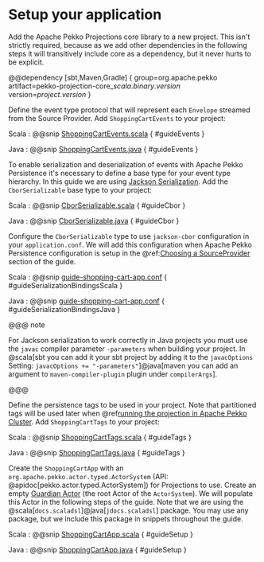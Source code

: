 # Setup your application

Add the Apache Pekko Projections core library to a new project.
This isn't strictly required, because as we add other dependencies in the following steps it will transitively include core as a dependency, but it never hurts to be explicit.

@@dependency [sbt,Maven,Gradle] {
  group=org.apache.pekko
  artifact=pekko-projection-core_$scala.binary.version$
  version=$project.version$
}

Define the event type protocol that will represent each `Envelope` streamed from the Source Provider.
Add `ShoppingCartEvents` to your project:

Scala
:  @@snip [ShoppingCartEvents.scala](/examples/src/test/scala/docs/guide/ShoppingCartEvents.scala) { #guideEvents }

Java
:  @@snip [ShoppingCartEvents.java](/examples/src/test/java/jdocs/guide/ShoppingCartEvents.java) { #guideEvents }

To enable serialization and deserialization of events with Apache Pekko Persistence it's necessary to define a base type for your event type hierarchy.
In this guide we are using [Jackson Serialization](https://pekko.apache.org/docs/pekko/current/serialization-jackson.html).
Add the `CborSerializable` base type to your project:

Scala
:  @@snip [CborSerializable.scala](/examples/src/test/scala/docs/guide/CborSerializable.scala) { #guideCbor }

Java
:  @@snip [CborSerializable.java](/examples/src/test/java/jdocs/guide/CborSerializable.java) { #guideCbor }

Configure the `CborSerializable` type to use `jackson-cbor` configuration in your `application.conf`.
We will add this configuration when Apache Pekko Persistence configuration is setup in the @ref:[Choosing a SourceProvider](source-provider.md) section of the guide.

Scala
:  @@snip [guide-shopping-cart-app.conf](/examples/src/test/resources/guide-shopping-cart-app.conf) { #guideSerializationBindingsScala }

Java
:  @@snip [guide-shopping-cart-app.conf](/examples/src/test/resources/guide-shopping-cart-app.conf) { #guideSerializationBindingsJava }

@@@ note

For Jackson serialization to work correctly in Java projects you must use the `javac` compiler parameter `-parameters` when building your project.
In @scala[sbt you can add it your sbt project by adding it to the `javacOptions` Setting: `javacOptions += "-parameters"`]@java[maven you can add an argument to `maven-compiler-plugin` plugin under `compilerArgs`].

@@@

Define the persistence tags to be used in your project.
Note that partitioned tags will be used later when @ref[running the projection in Apache Pekko Cluster](running-cluster.md).
Add `ShoppingCartTags` to your project:

Scala
:  @@snip [ShoppingCartTags.scala](/examples/src/test/scala/docs/guide/ShoppingCartTags.scala) { #guideTags }

Java
:  @@snip [ShoppingCartTags.java](/examples/src/test/java/jdocs/guide/ShoppingCartTags.java) { #guideTags }

Create the `ShoppingCartApp` with an `org.apache.pekko.actor.typed.ActorSystem` (API: @apidoc[pekko.actor.typed.ActorSystem]) for Projections to use.
Create an empty [Guardian Actor](https://pekko.apache.org/docs/pekko/current/typed/actor-lifecycle.html#the-guardian-actor) (the root Actor of the `ActorSystem`).
We will populate this Actor in the following steps of the guide.
Note that we are using the @scala[`docs.scaladsl`]@java[`jdocs.scaladsl`] package.
You may use any package, but we include this package in snippets throughout the guide.

Scala
:  @@snip [ShoppingCartApp.scala](/examples/src/test/scala/docs/guide/ShoppingCartApp.scala) { #guideSetup }

Java
:  @@snip [ShoppingCartApp.java](/examples/src/test/java/jdocs/guide/ShoppingCartApp.java) { #guideSetup }

